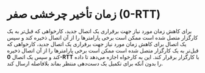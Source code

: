 # زمان تأخیر چرخشی صفر (0-RTT)

برای کاهش زمان مورد نیاز جهت برقراری یک اتصال جدید، کارخواهی که قبل‌تر به
یک کارگزار متصل شده است ممکن است برخی پارامتر‌ها را از آن اتصال ذخیره کند و
سپس یک اتصال برای کاهش زمان مورد نیاز جهت برقراری یک اتصال جدید، کارخواهی که
قبل‌تر به یک کارگزار متصل شده است ممکن است برخی پارامتر‌ها را از آن
اتصال ذخیره کند و سپس یک اتصال **0-RTT** با کارگزار برقرار کند. این به کارخواه
اجازه می‌دهد تا داده را بدون آنکه برای تکمیل یک دست‌دهی منتظر بماند
بلافاصله ارسال کند.
